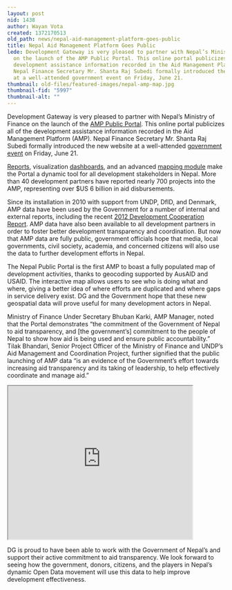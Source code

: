 ```yaml
---
layout: post
nid: 1438
author: Wayan Vota
created: 1372170513
old_path: news/nepal-aid-management-platform-goes-public
title: Nepal Aid Management Platform Goes Public
lede: Development Gateway is very pleased to partner with Nepal’s Ministry of Finance
  on the launch of the AMP Public Portal. This online portal publicizes all of the
  development assistance information recorded in the Aid Management Platform (AMP).
  Nepal Finance Secretary Mr. Shanta Raj Subedi formally introduced the new website
  at a well-attended government event on Friday, June 21.
thumbnail: old-files/featured-images/nepal-amp-map.jpg
thumbnail-fid: "5997"
thumbnail-alt: ""
---
```


Development Gateway is very pleased to partner with Nepal’s Ministry of Finance on the launch of the [AMP Public Portal](http://portal.mof.gov.np/). This online portal publicizes all of the development assistance information recorded in the Aid Management Platform (AMP). Nepal Finance Secretary Mr. Shanta Raj Subedi formally introduced the new website at a well-attended [government event](http://ekantipur.com/2013/06/22/headlines/Finance-Ministry-launches-Aid-Management-Platform-portal/373679/) on Friday, June 21.

[Reports](http://amis.mof.gov.np/aim/viewTeamReports.do?tabs=false), visualization [dashboards](http://amis.mof.gov.np/visualization/launchDashboard.do?reset=true&id=1), and an advanced [mapping module](http://amis.mof.gov.np/esrigis/mainmap.do) make the Portal a dynamic tool for all development stakeholders in Nepal. More than 40 development partners have reported nearly 700 projects into the AMP, representing over $US 6 billion in aid disbursements.

Since its installation in 2010 with support from UNDP, DfID, and Denmark, AMP data have been used by the Government for a number of internal and external reports, including the recent [2012 Development Cooperation Report](http://www.mof.gov.np/ajw/uploads/uploaded_image/Development_Cooperation_Report.pdf). AMP data have also been available to all development partners in order to foster better development transparency and coordination. But now that AMP data are fully public, government officials hope that media, local governments, civil society, academia, and concerned citizens will also use the data to further development efforts in Nepal.

The Nepal Public Portal is the first AMP to boast a fully populated map of development activities, thanks to geocoding supported by AusAID and USAID. The interactive map allows users to see who is doing what and where, giving a better idea of where efforts are duplicated and where gaps in service delivery exist. DG and the Government hope that these new geospatial data will prove useful for many development actors in Nepal.

Ministry of Finance Under Secretary Bhuban Karki, AMP Manager, noted that the Portal demonstrates “the commitment of the Government of Nepal to aid transparency, and [the government’s] commitment to the people of Nepal to show how aid is being used and ensure public accountability.” Tilak Bhandari, Senior Project Officer of the Ministry of Finance and UNDP’s Aid Management and Coordination Project, further signified that the public launching of AMP data “is an evidence of the Government’s effort towards increasing aid transparency and its taking of leadership, to help effectively coordinate and manage aid.”

<iframe height="356" src="http://www.slideshare.net/slideshow/embed_code/22773146" width="427"></iframe>

DG is proud to have been able to work with the Government of Nepal’s and support their active commitment to aid transparency. We look forward to seeing how the government, donors, citizens, and the players in Nepal’s dynamic Open Data movement will use this data to help improve development effectiveness.
